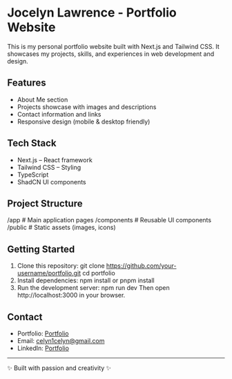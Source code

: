 # Jocelyn Lawrence - Portfolio Website

This is my personal portfolio website built with Next.js and Tailwind CSS. It showcases my projects, skills, and experiences in web development and design.

## Features
- About Me section
- Projects showcase with images and descriptions
- Contact information and links
- Responsive design (mobile & desktop friendly)

## Tech Stack
- Next.js – React framework
- Tailwind CSS – Styling
- TypeScript
- ShadCN UI components

## Project Structure
/app           # Main application pages
/components    # Reusable UI components
/public        # Static assets (images, icons)

## Getting Started
1. Clone this repository:
   git clone https://github.com/your-username/portfolio.git
   cd portfolio
2. Install dependencies:
   npm install
   or
   pnpm install
3. Run the development server:
   npm run dev
   Then open http://localhost:3000 in your browser.

## Contact
- Portfolio: [Portfolio](https://jocelyn-lawrence-portfolio.vercel.app/)
- Email: celyn1celyn@gmail.com
- LinkedIn: [Portfolio](https://www.linkedin.com/in/jocelyn-lawrence-88a3a12b8/)

---
✨ Built with passion and creativity ✨
